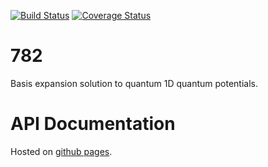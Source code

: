 [![Build Status](https://travis-ci.org/rosenbrockc/782.svg?branch=master)](https://travis-ci.org/rosenbrockc/782)
[![Coverage Status](https://coveralls.io/repos/github/rosenbrockc/782/badge.svg?branch=master)](https://coveralls.io/github/rosenbrockc/782?branch=master)

# 782
Basis expansion solution to quantum 1D quantum potentials.

# API Documentation

Hosted on [github pages](https://rosenbrockc.github.io/basis/).